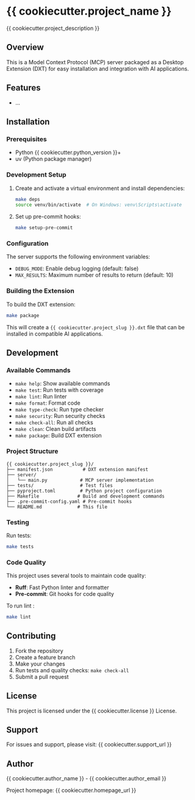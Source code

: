 # {{ cookiecutter.project_name }}

{{ cookiecutter.project_description }}

## Overview

This is a Model Context Protocol (MCP) server packaged as a Desktop Extension (DXT) for easy installation and integration with AI applications.

## Features

- ...

## Installation

### Prerequisites

- Python {{ cookiecutter.python_version }}+
- uv (Python package manager)

### Development Setup

1. Create and activate a virtual environment and install dependencies:
   ```bash
   make deps
   source venv/bin/activate  # On Windows: venv\Scripts\activate
   ```

2. Set up pre-commit hooks:
   ```bash
   make setup-pre-commit
   ```

### Configuration

The server supports the following environment variables:

- `DEBUG_MODE`: Enable debug logging (default: false)
- `MAX_RESULTS`: Maximum number of results to return (default: 10)

### Building the Extension

To build the DXT extension:

```bash
make package
```

This will create a `{{ cookiecutter.project_slug }}.dxt` file that can be installed in compatible AI applications.

## Development

### Available Commands

- `make help`: Show available commands
- `make test`: Run tests with coverage
- `make lint`: Run linter
- `make format`: Format code
- `make type-check`: Run type checker
- `make security`: Run security checks
- `make check-all`: Run all checks
- `make clean`: Clean build artifacts
- `make package`: Build DXT extension

### Project Structure

```
{{ cookiecutter.project_slug }}/
├── manifest.json           # DXT extension manifest
├── server/
│   └── main.py            # MCP server implementation
├── tests/                 # Test files
├── pyproject.toml         # Python project configuration
├── Makefile              # Build and development commands
├── .pre-commit-config.yaml # Pre-commit hooks
└── README.md             # This file
```

### Testing

Run tests:

```bash
make tests
```

### Code Quality

This project uses several tools to maintain code quality:

- **Ruff**: Fast Python linter and formatter
- **Pre-commit**: Git hooks for code quality

To run lint :

```bash
make lint
```

## Contributing

1. Fork the repository
2. Create a feature branch
3. Make your changes
4. Run tests and quality checks: `make check-all`
5. Submit a pull request

## License

This project is licensed under the {{ cookiecutter.license }} License.

## Support

For issues and support, please visit: {{ cookiecutter.support_url }}

## Author

{{ cookiecutter.author_name }} - {{ cookiecutter.author_email }}

Project homepage: {{ cookiecutter.homepage_url }}